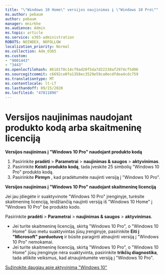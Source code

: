 ```yaml
---
title: "\"Windows 10 Home\" versijos naujinimas į \"Windows 10 Pro\""
ms.author: pebaum
author: pebaum
manager: mnirkhe
ms.audience: Admin
ms.topic: article
ms.service: o365-administration
ROBOTS: NOINDEX, NOFOLLOW
localization_priority: Normal
ms.collection: Adm_O365
ms.custom:
- "9001443"
- "3443"
ms.openlocfilehash: 86181f0c14cf9ad20f5da7d22238af2974cf5d06
ms.sourcegitcommit: c6692ce0fa1358ec3529e59ca0ecdfdea4cdc759
ms.translationtype: MT
ms.contentlocale: lt-LT
ms.lasthandoff: 09/15/2020
ms.locfileid: "47811896"
---
```

# <a name="upgrade-using-either-a-product-key-or-a-digital-license"></a>Versijos naujinimas naudojant produkto kodą arba skaitmeninę licenciją

**Versijos naujinimas į "Windows 10 Pro" naudojant produkto kodą**

1. Pasirinkite **pradėti**  >  **Parametrai**  >  **naujinimas & saugos**  >  **aktyvinimas**.
2. Pasirinkite **Keisti produkto kodą**, tada įveskite 25 simbolių "Windows 10 Pro" produkto kodą.
3. Pasirinkite **Pirmyn** , kad pradėtumėte naujinti versiją į "Windows 10 Pro".

**Versijos naujinimas į "Windows 10 Pro" naudojant skaitmeninę licenciją**

Jei jau įdiegėte ir suaktyvinote "Windows 10 Pro" įrenginyje, turėsite skaitmeninę licenciją, leidžiančią naujinti versiją iš "Windows 10 Home" į "Windows 10 Pro" be produkto kodo.

Pasirinkite **pradėti**  >  **Parametrai**  >  **naujinimas & saugos**  >  **aktyvinimas**.

- Jei turite skaitmeninę licenciją, skirtą "Windows 10 Pro", o "Windows 10 Home" šiuo metu suaktyvintas jūsų įrenginyje, pasirinkite **Eiti į "Microsoft" parduotuvę** ir būsite paraginti atnaujinti versiją į "Windows 10 Pro" nemokamai.
- Jei turite skaitmeninę licenciją, skirtą "Windows 10 Pro", o "Windows 10 Home" jūsų įrenginyje nėra suaktyvinta, pasirinkite **trikčių diagnostika**, tada atlikite veiksmus, kad atnaujintumėte versiją į "Windows 10 Pro".

[Sužinokite daugiau apie aktyvinimą "Windows 10"](https://support.microsoft.com/help/12440)